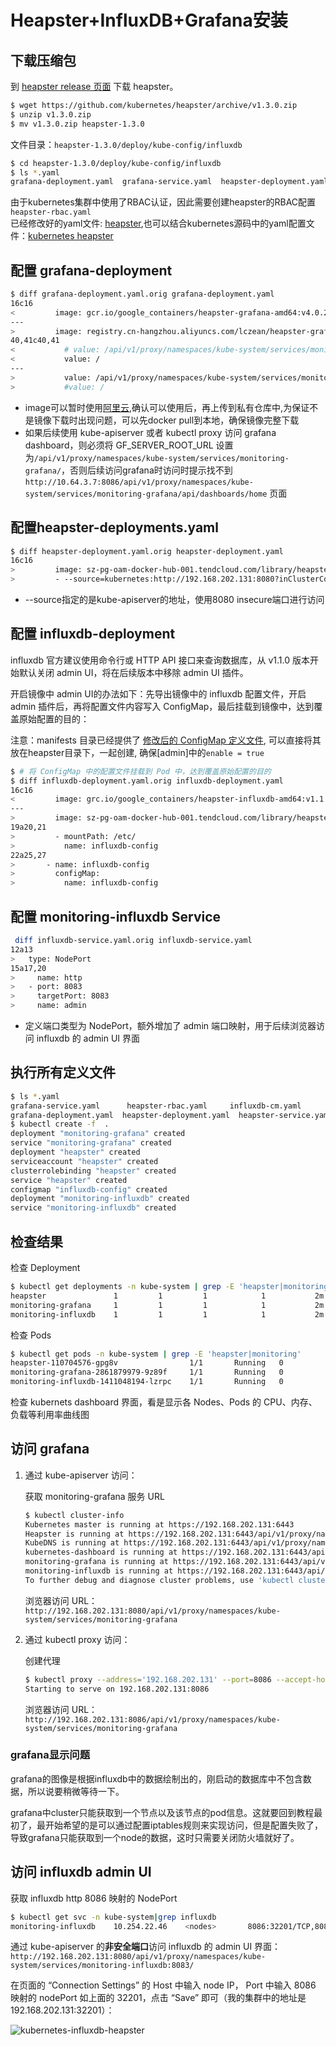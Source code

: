 # Heapster+InfluxDB+Grafana安装
## 下载压缩包
到 [heapster release 页面](https://github.com/kubernetes/heapster/releases) 下载 heapster。
```bash
$ wget https://github.com/kubernetes/heapster/archive/v1.3.0.zip
$ unzip v1.3.0.zip
$ mv v1.3.0.zip heapster-1.3.0
```
文件目录：`heapster-1.3.0/deploy/kube-config/influxdb`  
```bash
$ cd heapster-1.3.0/deploy/kube-config/influxdb
$ ls *.yaml
grafana-deployment.yaml  grafana-service.yaml  heapster-deployment.yaml  heapster-service.yaml  influxdb-deployment.yaml  influxdb-service.yaml heapster-rbac.yaml
```
由于kubernetes集群中使用了RBAC认证，因此需要创建heapster的RBAC配置`heapster-rbac.yaml`  
已经修改好的yaml文件: [heapster](https://github.com/zaixiandemiao/kubernetes-install/tree/master/manifest/heapster),也可以结合kubernetes源码中的yaml配置文件：[kubernetes heapster](https://github.com/kubernetes/kubernetes/tree/master/cluster/addons/cluster-monitoring/influxdb)
## 配置 grafana-deployment

```bash
$ diff grafana-deployment.yaml.orig grafana-deployment.yaml
16c16
<         image: gcr.io/google_containers/heapster-grafana-amd64:v4.0.2
---
>         image: registry.cn-hangzhou.aliyuncs.com/lczean/heapster-grafana-amd64:v4.0.2
40,41c40,41
<           # value: /api/v1/proxy/namespaces/kube-system/services/monitoring-grafana/
<           value: /
---
>           value: /api/v1/proxy/namespaces/kube-system/services/monitoring-grafana/
>           #value: /
```
* image可以暂时使用[阿里云](https://cr.console.aliyun.com/#/imageSearch),确认可以使用后，再上传到私有仓库中,为保证不是镜像下载时出现问题，可以先docker pull到本地，确保镜像完整下载
* 如果后续使用 kube-apiserver 或者 kubectl proxy 访问 grafana dashboard，则必须将 GF_SERVER_ROOT_URL 设置为`/api/v1/proxy/namespaces/kube-system/services/monitoring-grafana/`，否则后续访问grafana时访问时提示找不到`http://10.64.3.7:8086/api/v1/proxy/namespaces/kube-system/services/monitoring-grafana/api/dashboards/home` 页面

## 配置heapster-deployments.yaml

```bash
$ diff heapster-deployment.yaml.orig heapster-deployment.yaml
16c16
>         image: sz-pg-oam-docker-hub-001.tendcloud.com/library/heapster-amd64:v1.3.0-beta.1
>         - --source=kubernetes:http://192.168.202.131:8080?inClusterConfig=false
```

* --source指定的是kube-apiserver的地址，使用8080 insecure端口进行访问

## 配置 influxdb-deployment
influxdb 官方建议使用命令行或 HTTP API 接口来查询数据库，从 v1.1.0 版本开始默认关闭 admin UI，将在后续版本中移除 admin UI 插件。

开启镜像中 admin UI的办法如下：先导出镜像中的 influxdb 配置文件，开启 admin 插件后，再将配置文件内容写入 ConfigMap，最后挂载到镜像中，达到覆盖原始配置的目的：

注意：manifests 目录已经提供了 [修改后的 ConfigMap 定义文件](https://github.com/opsnull/follow-me-install-kubernetes-cluster/blob/master/manifests/heapster/influxdb-cm.yaml), 可以直接将其放在heapster目录下，一起创建, 确保[admin]中的`enable = true`

```bash
$ # 将 ConfigMap 中的配置文件挂载到 Pod 中，达到覆盖原始配置的目的
$ diff influxdb-deployment.yaml.orig influxdb-deployment.yaml
16c16
<         image: grc.io/google_containers/heapster-influxdb-amd64:v1.1.1
---
>         image: sz-pg-oam-docker-hub-001.tendcloud.com/library/heapster-influxdb-amd64:v1.1.1
19a20,21
>         - mountPath: /etc/
>           name: influxdb-config
22a25,27
>       - name: influxdb-config
>         configMap:
>           name: influxdb-config
```

## 配置 monitoring-influxdb Service

```bash
 diff influxdb-service.yaml.orig influxdb-service.yaml
12a13
>   type: NodePort
15a17,20
>     name: http
>   - port: 8083
>     targetPort: 8083
>     name: admin
```

* 定义端口类型为 NodePort，额外增加了 admin 端口映射，用于后续浏览器访问 influxdb 的 admin UI 界面

## 执行所有定义文件

```bash
$ ls *.yaml
grafana-service.yaml      heapster-rbac.yaml     influxdb-cm.yaml          influxdb-service.yaml
grafana-deployment.yaml  heapster-deployment.yaml  heapster-service.yaml  influxdb-deployment.yaml
$ kubectl create -f  .
deployment "monitoring-grafana" created
service "monitoring-grafana" created
deployment "heapster" created
serviceaccount "heapster" created
clusterrolebinding "heapster" created
service "heapster" created
configmap "influxdb-config" created
deployment "monitoring-influxdb" created
service "monitoring-influxdb" created
```

## 检查结果

检查 Deployment
```bash
$ kubectl get deployments -n kube-system | grep -E 'heapster|monitoring'
heapster               1         1         1            1           2m
monitoring-grafana     1         1         1            1           2m
monitoring-influxdb    1         1         1            1           2m
```
检查 Pods
```bash
$ kubectl get pods -n kube-system | grep -E 'heapster|monitoring'
heapster-110704576-gpg8v                1/1       Running   0          2m
monitoring-grafana-2861879979-9z89f     1/1       Running   0          2m
monitoring-influxdb-1411048194-lzrpc    1/1       Running   0          2m
```
检查 kubernets dashboard 界面，看是显示各 Nodes、Pods 的 CPU、内存、负载等利用率曲线图

## 访问 grafana

1. 通过 kube-apiserver 访问：

    获取 monitoring-grafana 服务 URL

    ``` bash
    $ kubectl cluster-info
    Kubernetes master is running at https://192.168.202.131:6443
    Heapster is running at https://192.168.202.131:6443/api/v1/proxy/namespaces/kube-system/services/heapster
    KubeDNS is running at https://192.168.202.131:6443/api/v1/proxy/namespaces/kube-system/services/kube-dns
    kubernetes-dashboard is running at https://192.168.202.131:6443/api/v1/proxy/namespaces/kube-system/services/kubernetes-dashboard
    monitoring-grafana is running at https://192.168.202.131:6443/api/v1/proxy/namespaces/kube-system/services/monitoring-grafana
    monitoring-influxdb is running at https://192.168.202.131:6443/api/v1/proxy/namespaces/kube-system/services/monitoring-influxdb
    To further debug and diagnose cluster problems, use 'kubectl cluster-info dump'.
    ```

    浏览器访问 URL： `http://192.168.202.131:8080/api/v1/proxy/namespaces/kube-system/services/monitoring-grafana`

2. 通过 kubectl proxy 访问：

    创建代理

    ``` bash
    $ kubectl proxy --address='192.168.202.131' --port=8086 --accept-hosts='^*$'
    Starting to serve on 192.168.202.131:8086
    ```

    浏览器访问 URL：`http://192.168.202.131:8086/api/v1/proxy/namespaces/kube-system/services/monitoring-grafana`

### grafana显示问题

grafana的图像是根据influxdb中的数据绘制出的，刚启动的数据库中不包含数据，所以说要稍微等待一下。

grafana中cluster只能获取到一个节点以及该节点的pod信息。这就要回到教程最初了，最开始希望的是可以通过配置iptables规则来实现访问，但是配置失败了，导致grafana只能获取到一个node的数据，这时只需要关闭防火墙就好了。

## 访问 influxdb admin UI

获取 influxdb http 8086 映射的 NodePort

```bash
$ kubectl get svc -n kube-system|grep influxdb
monitoring-influxdb    10.254.22.46    <nodes>       8086:32201/TCP,8083:30269/TCP   9m
```

通过 kube-apiserver 的**非安全端口**访问 influxdb 的 admin UI 界面： `http://192.168.202.131:8080/api/v1/proxy/namespaces/kube-system/services/monitoring-influxdb:8083/`

在页面的 “Connection Settings” 的 Host 中输入 node IP， Port 中输入 8086 映射的 nodePort 如上面的 32201，点击 “Save” 即可（我的集群中的地址是192.168.202.131:32201）：

![kubernetes-influxdb-heapster](./images/kubernetes-influxdb-heapster.jpg)
